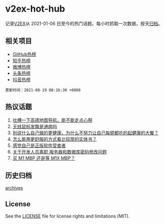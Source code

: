 # v2ex-hot-hub

 记录[V2EX](https://www.v2ex.com/)从 2021-01-06 日至今的热门话题。每小时抓取一次数据，按天[归档](archives)。
 
 ## 相关项目

- [GitHub热榜](https://github.com/lonnyzhang423/github-hot-hub)
- [知乎热榜](https://github.com/lonnyzhang423/zhihu-hot-hub)
- [微博热榜](https://github.com/lonnyzhang423/weibo-hot-hub)
- [头条热榜](https://github.com/lonnyzhang423/toutiao-hot-hub)
- [抖音热榜](https://github.com/lonnyzhang423/douyin-hot-hub)


 `更新时间：2021-08-19 08:16:30 +0800`

## 热议话题

1. [吐槽一下高德地图导航，能不能走点心啊](https://www.v2ex.com/t/796476)
1. [无线鼠标发飘是通病吗](https://www.v2ex.com/t/796529)
1. [别说什么自己做的更健康，为什么不努力让自己每顿都吃的起健康的大餐？](https://www.v2ex.com/t/796557)
1. [怎么能用更舒服的方式看比较厚的实体书？](https://www.v2ex.com/t/796457)
1. [感觉自己是正版软件受害者](https://www.v2ex.com/t/796466)
1. [关于开发人员离职 服务器和数据库密码修改问题](https://www.v2ex.com/t/796552)
1. [买 M1 MBP 还是等 M1X MBP？](https://www.v2ex.com/t/796474)

## 历史归档

[archives](archives)

## License

See the [LICENSE](LICENSE) file for license rights and limitations (MIT).
